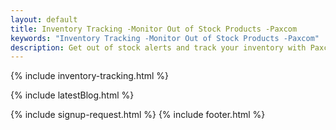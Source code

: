 ```yaml
---
layout: default
title: Inventory Tracking -Monitor Out of Stock Products -Paxcom 
keywords: "Inventory Tracking -Monitor Out of Stock Products -Paxcom"
description: Get out of stock alerts and track your inventory with Paxcom Kinator and boost your online sales.
---
```


<div class="clearfix"></div>


<section id="inventory_tracking" class="content-section paddnonetop section-gray" >

{% include inventory-tracking.html %}
   
</section>

<div class="clearfix"></div>

{% include latestBlog.html %}
<!--{% include our_clients.html %} --> 
{% include signup-request.html %}
{% include footer.html %}